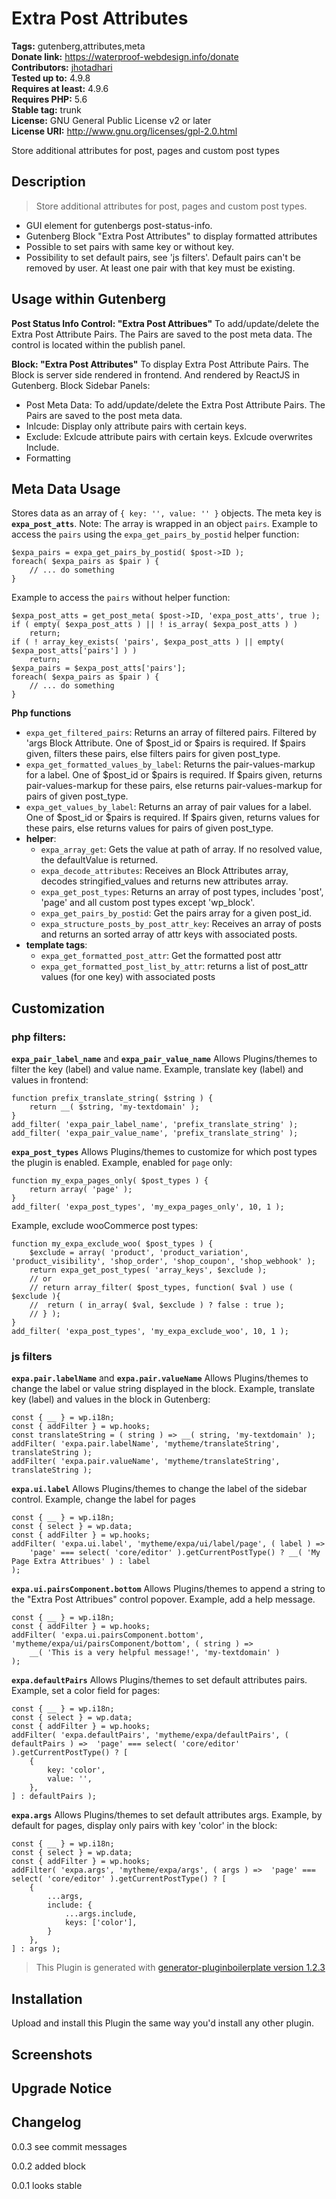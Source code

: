 # Extra Post Attributes #
**Tags:** gutenberg,attributes,meta  
**Donate link:** https://waterproof-webdesign.info/donate  
**Contributors:** [jhotadhari](https://profiles.wordpress.org/jhotadhari)  
**Tested up to:** 4.9.8  
**Requires at least:** 4.9.6  
**Requires PHP:** 5.6  
**Stable tag:** trunk  
**License:** GNU General Public License v2 or later  
**License URI:** http://www.gnu.org/licenses/gpl-2.0.html  

Store additional attributes for post, pages and custom post types


## Description ##

> Store additional attributes for post, pages and custom post types.

- GUI element for gutenbergs post-status-info.
- Gutenberg Block "Extra Post Attributes" to display formatted attributes
- Possible to set pairs with same key or without key.
- Possibility to set default pairs, see 'js filters'. Default pairs can't be removed by user. At least one pair with that key must be existing.

## Usage within Gutenberg

**Post Status Info Control: "Extra Post Attribues"**
To add/update/delete the Extra Post Attribute Pairs. The Pairs are saved to the post meta data.
The control is located within the publish panel.

**Block: "Extra Post Attributes"**
To display Extra Post Attribute Pairs.
The Block is server side rendered in frontend. And rendered by ReactJS in Gutenberg.
Block Sidebar Panels:
- Post Meta Data: To add/update/delete the Extra Post Attribute Pairs. The Pairs are saved to the post meta data.
- Inlcude: Display only attribute pairs with certain keys.
- Exclude: Exlcude attribute pairs with certain keys. Exlcude overwrites Include.
- Formatting

## Meta Data Usage

Stores data as an array of ```{ key: '', value: '' }``` objects.
The meta key is **```expa_post_atts```**. Note: The array is wrapped in an object ```pairs```.
Example to access the ```pairs``` using the ```expa_get_pairs_by_postid``` helper function:
```
$expa_pairs = expa_get_pairs_by_postid( $post->ID );
foreach( $expa_pairs as $pair ) {
    // ... do something
}
```
Example to access the ```pairs``` without helper function:
```
$expa_post_atts = get_post_meta( $post->ID, 'expa_post_atts', true );
if ( empty( $expa_post_atts ) || ! is_array( $expa_post_atts ) )
	return;
if ( ! array_key_exists( 'pairs', $expa_post_atts ) || empty( $expa_post_atts['pairs'] ) )
	return;
$expa_pairs = $expa_post_atts['pairs'];
foreach( $expa_pairs as $pair ) {
    // ... do something
}
```
**Php functions**
- ```expa_get_filtered_pairs```: Returns an array of filtered pairs. Filtered by 'args Block Attribute. One of $post_id or $pairs is required. If $pairs given, filters these pairs, else filters pairs for given post_type.
- ```expa_get_formatted_values_by_label```: Returns the pair-values-markup for a label. One of $post_id or $pairs is required. If $pairs given, returns pair-values-markup for these pairs, else returns pair-values-markup for pairs of given post_type.
- ```expa_get_values_by_label```: Returns an array of pair values for a label. One of $post_id or $pairs is required. If $pairs given, returns values for these pairs, else returns values for pairs of given post_type.
- **helper**:
  - ```expa_array_get```: Gets the value at path of array. If no resolved value, the defaultValue is returned.
  - ```expa_decode_attributes```: Receives an Block Attributes array, decodes stringified_values and returns new attributes array.
  - ```expa_get_post_types```: Returns an array of post types, includes 'post', 'page' and all custom post types except 'wp_block'.
  - ```expa_get_pairs_by_postid```:  Get the pairs array for a given post_id.
  - ```expa_structure_posts_by_post_attr_key```: Receives an array of posts and returns an sorted array of attr keys with associated posts.
- **template tags**:
  - ```expa_get_formatted_post_attr```: Get the formatted post attr
  - ```expa_get_formatted_post_list_by_attr```: returns a list of post_attr values (for one key) with associated posts





## Customization
### php filters:
**```expa_pair_label_name```** and **```expa_pair_value_name```**
Allows Plugins/themes to filter the key (label) and value name.
Example, translate key (label) and values in frontend:
```
function prefix_translate_string( $string ) {
	return __( $string, 'my-textdomain' );
}
add_filter( 'expa_pair_label_name', 'prefix_translate_string' );
add_filter( 'expa_pair_value_name', 'prefix_translate_string' );

```
**```expa_post_types```**
Allows Plugins/themes to customize for which post types the plugin is enabled.
Example, enabled for ```page``` only:
```
function my_expa_pages_only( $post_types ) {
	return array( 'page' );
}
add_filter( 'expa_post_types', 'my_expa_pages_only', 10, 1 );
```
Example, exclude wooCommerce post types:
```
function my_expa_exclude_woo( $post_types ) {
    $exclude = array( 'product', 'product_variation', 'product_visibility', 'shop_order', 'shop_coupon', 'shop_webhook' );
	return expa_get_post_types( 'array_keys', $exclude );
	// or
	// return array_filter( $post_types, function( $val ) use ( $exclude ){
	// 	return ( in_array( $val, $exclude ) ? false : true );
	// } );
}
add_filter( 'expa_post_types', 'my_expa_exclude_woo', 10, 1 );
```
### js filters
**```expa.pair.labelName```** and **```expa.pair.valueName```**
Allows Plugins/themes to change the label or value string displayed in the block. Example, translate key (label) and values in the block in Gutenberg:
```
const { __ } = wp.i18n;
const { addFilter } = wp.hooks;
const translateString = ( string ) => __( string, 'my-textdomain' );
addFilter( 'expa.pair.labelName', 'mytheme/translateString', translateString );
addFilter( 'expa.pair.valueName', 'mytheme/translateString', translateString );
```
**```expa.ui.label```**
Allows Plugins/themes to change the label of the sidebar control. Example, change the label for pages
```
const { __ } = wp.i18n;
const { select } = wp.data;
const { addFilter } = wp.hooks;
addFilter( 'expa.ui.label', 'mytheme/expa/ui/label/page', ( label ) =>
	'page' === select( 'core/editor' ).getCurrentPostType() ? __( 'My Page Extra Attribues' ) : label
);
```
**```expa.ui.pairsComponent.bottom```**
Allows Plugins/themes to append a string to the "Extra Post Attribues" control popover. Example, add a help message.
```
const { __ } = wp.i18n;
const { addFilter } = wp.hooks;
addFilter( 'expa.ui.pairsComponent.bottom', 'mytheme/expa/ui/pairsComponent/bottom', ( string ) =>
	__( 'This is a very helpful message!', 'my-textdomain' )
);
```
**```expa.defaultPairs```**
Allows Plugins/themes to set default attributes pairs. Example, set a color field for pages:
```
const { __ } = wp.i18n;
const { select } = wp.data;
const { addFilter } = wp.hooks;
addFilter( 'expa.defaultPairs', 'mytheme/expa/defaultPairs', ( defaultPairs ) =>  'page' === select( 'core/editor' ).getCurrentPostType() ? [
	{
		key: 'color',
		value: '',
	},
] : defaultPairs );
```
**```expa.args```**
Allows Plugins/themes to set default attributes args. Example, by default for pages, display only pairs with key 'color' in the block:
```
const { __ } = wp.i18n;
const { select } = wp.data;
const { addFilter } = wp.hooks;
addFilter( 'expa.args', 'mytheme/expa/args', ( args ) =>  'page' === select( 'core/editor' ).getCurrentPostType() ? [
	{
		...args,
		include: {
		    ...args.include,
		    keys: ['color'],
		}
	},
] : args );
```


> This Plugin is generated with [generator-pluginboilerplate version 1.2.3](https://github.com/jhotadhari/generator-pluginboilerplate)

## Installation ##
Upload and install this Plugin the same way you'd install any other plugin.

## Screenshots ##

## Upgrade Notice ##

## Changelog ##


0.0.3
see commit messages

0.0.2
added block

0.0.1
looks stable

